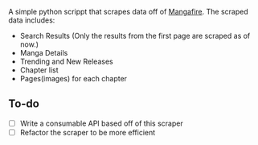 A simple python scrippt that scrapes data off of [Mangafire](https://mangafire.to/home).
The scraped data includes:
- Search Results (Only the results from the first page are scraped as of now.)
- Manga Details
- Trending and New Releases
- Chapter list
- Pages(images) for each chapter

## To-do
- [ ] Write a consumable API based off of this scraper
- [ ] Refactor the scraper to be more efficient
